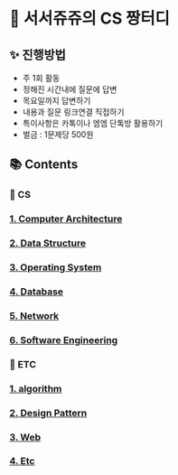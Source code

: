 # :crown: 서서쥬쥬의 CS 짱터디

## **:sparkles: 진행방법**

- 주 1회 활동
- 정해진 시간내에 질문에 답변
- 목요일까지 답변하기
- 내용과 질문 링크연결 직접하기
- 특이사항은 카톡이나 엠엠 단톡방 활용하기
- 벌금 : 1문제당 500원

## **📚 Contents**

### 📌 CS
### **[1. Computer Architecture](ComputerArchitecture.md)**
### **[2. Data Structure](DataStructure.md)**
### **[3. Operating System](OperatingSystem.md)**
### **[4. Database](DataBase.md)**
### **[5. Network](Network.md)**
### **[6. Software Engineering](SoftwareEngineering.md)**

### 📌 ETC
### **[1. algorithm](Algorithm.md)**
### **[2. Design Pattern](DesignPattern.md)**
### **[3. Web](web.md)**
### **[4. Etc](Etc.md)**
